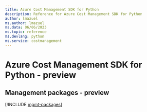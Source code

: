 ```yaml
---
title: Azure Cost Management SDK for Python
description: Reference for Azure Cost Management SDK for Python
author: lmazuel
ms.author: lmazuel
ms.data: 06/06/2023
ms.topic: reference
ms.devlang: python
ms.service: costmanagement
---
```

# Azure Cost Management SDK for Python - preview

## Management packages - preview
[!INCLUDE [mgmt-packages](cost-management-mgmt-index.md)]